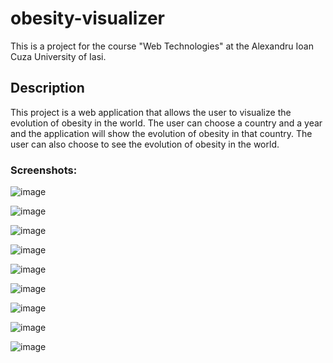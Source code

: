 # obesity-visualizer

This is a project for the course "Web Technologies" at the Alexandru Ioan Cuza University of Iasi.

## Description

This project is a web application that allows the user to visualize the evolution of obesity in the world. The user can choose a country and a year and the application will show the evolution of obesity in that country. The user can also choose to see the evolution of obesity in the world.

### Screenshots:

![image](https://github.com/user-attachments/assets/122d2316-82bf-4f4d-a96a-077fd92c048e)

![image](https://github.com/user-attachments/assets/03b8bd8d-b87d-464f-96a9-cdbc5308240a)

![image](https://github.com/user-attachments/assets/7682fa73-af56-4275-a103-8624bfa8fb59)

![image](https://github.com/user-attachments/assets/f25fce18-298d-4d0a-8050-5d65aedc3280)

![image](https://github.com/user-attachments/assets/c6f06fd1-d12f-4458-86bd-471cab8d8723)

![image](https://github.com/user-attachments/assets/f4ea8b6f-4300-4b09-a315-0005f9fa36ca)

![image](https://github.com/user-attachments/assets/50f1db73-1896-426b-b98f-621ef0b39f16)

![image](https://github.com/user-attachments/assets/bcb82a15-7db0-4d7f-a711-4960441814be)

![image](https://github.com/user-attachments/assets/cfbf9b3c-db84-4530-abff-267895723128)

